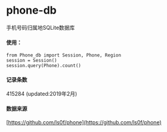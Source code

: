 # phone-db
手机号码归属地SQLite数据库

#### 使用：

```
from Phone_db import Session, Phone, Region
session = Session()
session.query(Phone).count()
```

#### 记录条数

415284 (updated:2019年2月)

#### 数据来源

[https://github.com/ls0f/phone](https://github.com/ls0f/phone)
